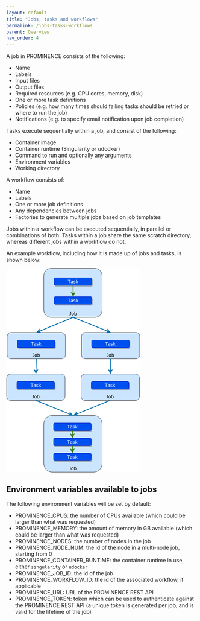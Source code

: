 ```yaml
---
layout: default
title: "Jobs, tasks and workflows"
permalink: /jobs-tasks-workflows
parent: Overview
nav_order: 4
---
```


A job in PROMINENCE consists of the following:
* Name
* Labels
* Input files
* Output files
* Required resources (e.g. CPU cores, memory, disk)
* One or more task definitions
* Policies (e.g. how many times should failing tasks should be retried or where to run the job)
* Notifications (e.g. to specify email notification upon job completion)

Tasks execute sequentially within a job, and consist of the following:
* Container image
* Container runtime (Singularity or udocker)
* Command to run and optionally any arguments
* Environment variables
* Working directory

A workflow consists of:
* Name
* Labels
* One or more job definitions
* Any dependencies between jobs
* Factories to generate multiple jobs based on job templates

Jobs within a workflow can be executed sequentially, in parallel or combinations of both. Tasks within a job share the same scratch directory, whereas different jobs within a workflow do not.

An example workflow, including how it is made up of jobs and tasks, is shown below:

![Tasks and jobs within a workflow](prominence-tasks-jobs-workflows.png)

## Environment variables available to jobs
The following environment variables will be set by default:
* PROMINENCE_CPUS: the number of CPUs available (which could be larger than what was requested)
* PROMINENCE_MEMORY: the amount of memory in GB available (which could be larger than what was requested)
* PROMINENCE_NODES: the number of nodes in the job
* PROMINENCE_NODE_NUM: the id of the node in a multi-node job, starting from 0
* PROMINENCE_CONTAINER_RUNTIME: the container runtime in use, either `singularity` or `udocker`
* PROMINENCE_JOB_ID: the id of the job
* PROMINENCE_WORKFLOW_ID: the id of the associated workflow, if applicable
* PROMINENCE_URL: URL of the PROMINENCE REST API
* PROMINENCE_TOKEN: token which can be used to authenticate against the PROMINENCE REST API (a unique token is generated per job, and is valid
for the lifetime of the job)
